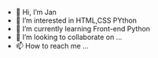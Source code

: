 - 👋 Hi, I’m  Jan
- 👀 I’m interested in HTML,CSS PYthon
- 🌱 I’m currently learning Front-end Python
- 💞️ I’m looking to collaborate on ...
- 📫 How to reach me ...

<!---
Jantje56/Jantje56 is a ✨ special ✨ repository because its `README.md` (this file) appears on your GitHub profile.
You can click the Preview link to take a look at your changes.
--->
